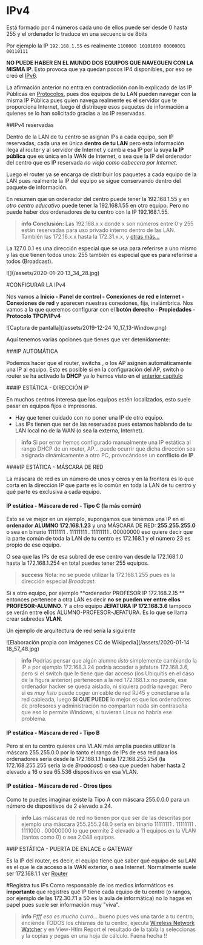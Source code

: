 # IPv4

Está formado por 4 números cada uno de ellos puede ser desde 0 hasta 255 y el ordenador lo traduce en una secuencia de 8bits

Por ejemplo la IP `192.168.1.55` es realmente `1100000 10101000 00000001 00110111`

**NO PUEDE HABER EN EL MUNDO DOS EQUIPOS QUE NAVEGUEN CON LA MISMA IP**. Esto provoca que ya quedan pocos IP4 disponibles, por eso se creó el [IPv6](https://es.wikipedia.org/wiki/IPv6).

La afirmación anterior no entra en contradicción con lo explicado de las IP Públicas en [Protocolos](/protocolos.md), pues dos equipos de tu LAN pueden navegar con la misma IP Pública pues quien navega realmente es el servidor que te proporciona Internet, luego él distribuye esos paquetes de información a quienes se lo han solicitado gracias a las IP reservadas.

##IPv4 reservadas

Dentro de la LAN de tu centro se asignan IPs a cada equipo, son IP reservadas, cada una es única **dentro de tu LAN** pero esta información llega al router y al servidor de Internet y cambia esa IP por la suya **la IP pública** que es única en la WAN de Internet, o sea que la IP del ordenador del centro que es IP reservada *no viaja como cabecera por Internet*. 

Luego el router ya se encarga de distribuir los paquetes a cada equipo de la LAN pues realmente la IP del equipo se sigue conservando dentro del paquete de información.
 
En resumen que un ordenador del centro puede tener la 192.168.1.55 y en *otro centro educativo* puede tener la 192.168.1.55 en otro equipo. Pero no puede haber dos ordenadores de tu centro con la IP 192.168.1.55.
  
>**info**
>**Conclusión:** Las 192.168.x.x donde x son números entre 0 y 255 están reservadas para uso privado interno dentro de las LAN. También las 172.16.x.x hasta la 172.31.x.x, y [otras más...](https://es.wikipedia.org/wiki/Red_privada)
  
La 127.0.0.1 es una dirección especial que se usa para referirse a uno mismo y las que tienen todos unos: 255 también es especial que es para referirse a todos (Broadcast).
  
![](/assets/2020-01-20 13_34_28.jpg)
  
#CONFIGURAR LA IPv4
   
Nos vamos a **Inicio - Panel de control - Conexiones de red e Internet - Conexiones de red** y aparecen nuestras conexiones, fija, inalámbrica. Nos vamos a la que queremos configurar con el **botón derecho - Propiedades - Protocolo TPCP/IPv4** 

![Captura de pantalla](/assets/2019-12-24 10_17_13-Window.png)
  
Aquí tenemos varias opciones que tienes que ver detenidamente:
 
###IP AUTOMÁTICA

Podemos hacer que el router, switchs , o  los AP asignen automáticamente una IP al equipo. Esto es posible si en la configuración del AP, switch o router se ha activado la **DHCP** ya lo hemos visto en el [anterior capítulo](/protocolos.md)
 
###IP ESTÁTICA - DIRECCIÓN IP
 
En muchos centros interesa que los equipos estén localizados, esto suele pasar en equipos fijos e impresoras. 
 
* Hay que tener cuidado con no poner una IP de otro equipo.
* Las IPs tienen que ser de las reservadas pues estamos hablando de tu LAN local no de la WAN (o sea la externa, Internet).

>**info**
>Si por error hemos configurado manualmente una IP estática al rango DHCP de un router, AP... puede ocurrir que dicha dirección sea asignada dinámicamente a otro PC, provocándose un **conflicto de IP**.

####IP ESTÁTICA - MÁSCARA DE RED

La máscara de red es un número de unos y ceros y en la frontera es lo que corta en la dirección IP que parte es lo común en toda la LAN de tu centro y qué parte es exclusiva a cada equipo.

#### IP estática - Máscara de red - Tipo C (la más común)

Esto se ve mejor en un ejemplo, supongamos que tenemos una IP en el **ordenador ALUMNO 172.168.1.23** y una MÁSCARA DE RED: **255.255.255.0** o sea en binario 11111111 . 11111111 . 11111111 . 00000000 eso quiere decir que la parte común de toda la LAN de tu centro es 172.168.1 y el número 23 es propio de ese equipo. 

O sea que las IPs de esa subred de ese centro van desde la 172.168.1.0 hasta la 172.168.1.254 en total puedes tener 255 equipos.

>**success**
>Nota: no se puede utilizar la 172.168.1.255 pues es la dirección especial *Broadcast*.

Si a otro equipo, por ejemplo **ordenador PROFESOR IP 172.168.2.15 ** entonces pertenece a otra LAN es decir **no se pueden ver entre ellos PROFESOR-ALUMNO**. Y a otro equipo **JEFATURA IP 172.168.3.6** tampoco se verán entre ellos ALUMNO-PROFESOR-JEFATURA. Es lo que se llama crear subredes **VLAN**.

Un ejemplo de arquitectura de red sería la siguiente

![Elaboración propia con imágenes CC de Wikipedia](/assets/2020-01-14 18_57_48.jpg)

>**info**
>Podrías pensar que algún alumno *listo* simplemente cambiando la IP a por ejemplo 172.168.3.24 podría acceder a jefatura 172.168.3.6, pero si el switch que le tiene que dar acceso (los Ubiquitis en el caso de la figura anterior) pertenecen a la red 172.168.1.x no puede, ese ordenador hacker se queda aislado, ni siquiera podría navegar. 
Pero si es *muy listo* puede coger un cable de red RJ45 y conectarse a la red cableada, luego **SI QUE PUEDE** lo mejor es que los ordenadores de profesores y administración no compartan nada sin contraseña que eso lo permite Windows, si tuvieran Linux no habría ese problema.

#### IP estática - Máscara de red - Tipo B

Pero si en tu centro quieres una VLAN más amplia puedes utilizar la máscara 255.255.0.0 por lo tanto el rango de IPs de esa red para los ordenadores sería desde la 172.168.1.1 hasta 172.168.255.254 (la 172.168.255.255 sería la de *Broadcast*) o sea que pueden haber hasta 2 elevado a 16 o sea 65.536 dispositivos en esa VLAN.

#### IP estática - Máscara de red - Otros tipos

Como te puedes imaginar existe la Tipo A con máscara 255.0.0.0 para un número de dispositivos de 2 elevado a 24.

>**info**
>Las máscaras de red no tienen por que ser de las descritas por ejemplo una máscara 255.255.248.0 sería en binario 11111111 . 11111111 . 1111000 . 00000000 lo que permite 2 elevado a 11 equipos en la VLAN (tantos como 0) o sea 2.048 equipos.

##IP ESTÁTICA - PUERTA DE ENLACE o GATEWAY

Es la IP del router, es decir, el equipo tiene que saber qué equipo de su LAN es el que le da acceso a la WAN exterior, o sea Internet. Normalmente suele ser 172.168.1.1 ver [Router](/redes/router.md)

#Registra tus IPs
Como responsable de los medios informáticos es **importante** que registres qué IP tiene cada equipo de tu centro (o rangos, por ejemplo de las 172.30.7.1 a 50 es la aula de informática) no lo hagas en papel pues suele ser información muy "viva". 

>**info**
*Pfff eso es mucho curro...* bueno pues ves una tarde a tu centro, enciende TODOS los chismes de tu centro, ejecuta [Wireless Network Watcher](https://www.nirsoft.net/utils/wireless_network_watcher.html) y en View-Htlm Report el resultado de la tabla la seleccionas y la copias y pegas en una hoja de cálculo. Faena hecha !!

